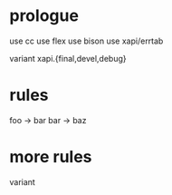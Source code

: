 # prologue

use cc
use flex
use bison
use xapi/errtab

variant xapi.{final,devel,debug}

# rules

foo -> bar
bar -> baz

# more rules

variant 
